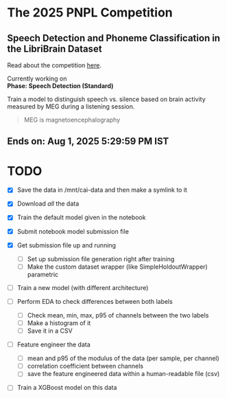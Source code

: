# The 2025 PNPL Competition
## Speech Detection and Phoneme Classification in the LibriBrain Dataset

Read about the competition [here](https://eval.ai/web/challenges/challenge-page/2504/phases).

Currently working on  
**Phase: Speech Detection (Standard)**

Train a model to distinguish speech vs. silence based on brain activity measured by MEG during a listening session.

> MEG is magnetoencephalography

## Ends on: Aug 1, 2025 5:29:59 PM IST

# TODO

- [x] Save the data in /mnt/cai-data and then make a symlink to it
- [x] Download *all* the data
- [x] Train the default model given in the notebook
- [x] Submit notebook model submission file
- [x] Get submission file up and running
  - [ ] Set up submission file generation right after training
  - [ ] Make the custom dataset wrapper (like SimpleHoldoutWrapper) parametric
- [ ] Train a new model (with different architecture)


- [ ] Perform EDA to check differences between both labels
  - [ ] Check mean, min, max, p95 of channels between the two labels
  - [ ] Make a histogram of it
  - [ ] Save it in a CSV
- [ ] Feature engineer the data
  - [ ] mean and p95 of the modulus of the data (per sample, per channel)
  - [ ] correlation coefficient between channels
  - [ ] save the feature engineered data within a human-readable file (csv)
- [ ] Train a XGBoost model on this data
